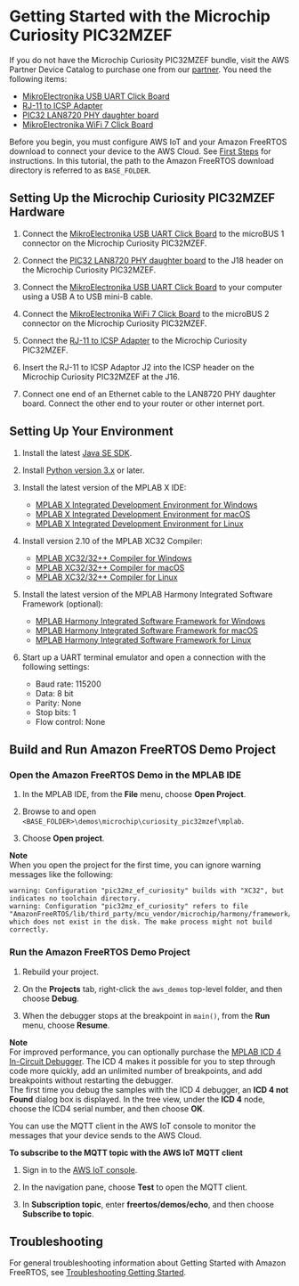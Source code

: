 # Getting Started with the Microchip Curiosity PIC32MZEF<a name="getting_started_mch"></a>

If you do not have the Microchip Curiosity PIC32MZEF bundle, visit the AWS Partner Device Catalog to purchase one from our [partner](https://devices.amazonaws.com/detail/a3G0L00000AANscUAH/Curiosity-PIC32MZ-EF-Amazon-FreeRTOS-Bundle)\. You need the following items:
+ [MikroElectronika USB UART Click Board](https://www.mikroe.com/usb-uart-click)
+ [RJ\-11 to ICSP Adapter](https://www.microchipdirect.com/product/search/all/ac164110)
+ [PIC32 LAN8720 PHY daughter board](http://www.microchip.com/DevelopmentTools/ProductDetails.aspx?PartNO=ac320004-3)
+ [MikroElectronika WiFi 7 Click Board](https://www.mikroe.com/wifi-7-click) 

Before you begin, you must configure AWS IoT and your Amazon FreeRTOS download to connect your device to the AWS Cloud\. See [First Steps](freertos-prereqs.md) for instructions\. In this tutorial, the path to the Amazon FreeRTOS download directory is referred to as `BASE_FOLDER`\.

## Setting Up the Microchip Curiosity PIC32MZEF Hardware<a name="setup-hw-mch"></a>

1. Connect the [MikroElectronika USB UART Click Board](https://download.mikroe.com/documents/add-on-boards/click/usb-uart/usb-uart-click-manual-v100.pdf) to the microBUS 1 connector on the Microchip Curiosity PIC32MZEF\.

1. Connect the [PIC32 LAN8720 PHY daughter board](http://www.microchip.com/DevelopmentTools/ProductDetails.aspx?PartNO=ac320004-3) to the J18 header on the Microchip Curiosity PIC32MZEF\.

1. Connect the [MikroElectronika USB UART Click Board](https://www.mikroe.com/usb-uart-click) to your computer using a USB A to USB mini\-B cable\.

1. Connect the [MikroElectronika WiFi 7 Click Board](https://www.mikroe.com/wifi-7-click) to the microBUS 2 connector on the Microchip Curiosity PIC32MZEF\.

1. Connect the [RJ\-11 to ICSP Adapter](https://www.microchipdirect.com/product/search/all/ac164110) to the Microchip Curiosity PIC32MZEF\.

1. Insert the RJ\-11 to ICSP Adaptor J2 into the ICSP header on the Microchip Curiosity PIC32MZEF at the J16\.

1. Connect one end of an Ethernet cable to the LAN8720 PHY daughter board\. Connect the other end to your router or other internet port\.

## Setting Up Your Environment<a name="setup-env_mch"></a>

1. Install the latest [Java SE SDK](http://www.oracle.com/technetwork/java/javase/downloads/index.html)\.

1. Install [Python version 3\.x](https://www.python.org/downloads/) or later\.

1. Install the latest version of the MPLAB X IDE:
   + [MPLAB X Integrated Development Environment for Windows](http://www.microchip.com/mplabx-ide-windows-installer)
   + [MPLAB X Integrated Development Environment for macOS](http://www.microchip.com/mplabx-ide-osx-installer)
   + [MPLAB X Integrated Development Environment for Linux](http://www.microchip.com/mplabx-ide-linux-installer)

1. Install version 2\.10 of the MPLAB XC32 Compiler:
   + [MPLAB XC32/32\+\+ Compiler for Windows](http://ww1.microchip.com/downloads/en/DeviceDoc/xc32-v2.10-full-install-windows-installer.exe)
   + [MPLAB XC32/32\+\+ Compiler for macOS](http://ww1.microchip.com/downloads/en/DeviceDoc/xc32-v2.10-full-install-osx-installer.dmg)
   + [MPLAB XC32/32\+\+ Compiler for Linux](http://ww1.microchip.com/downloads/en/DeviceDoc/xc32-v2.10-full-install-linux-installer.run)

1. Install the latest version of the MPLAB Harmony Integrated Software Framework \(optional\):
   + [MPLAB Harmony Integrated Software Framework for Windows](http://www.microchip.com/mymicrochip/filehandler.aspx?ddocname=en603881)
   + [MPLAB Harmony Integrated Software Framework for macOS](http://www.microchip.com/mymicrochip/filehandler.aspx?ddocname=en603883)
   + [MPLAB Harmony Integrated Software Framework for Linux](http://www.microchip.com/mymicrochip/filehandler.aspx?ddocname=en603882)

1. Start up a UART terminal emulator and open a connection with the following settings:
   + Baud rate: 115200
   + Data: 8 bit
   + Parity: None
   + Stop bits: 1
   + Flow control: None

## Build and Run Amazon FreeRTOS Demo Project<a name="mch-build-and-run-example"></a>

### Open the Amazon FreeRTOS Demo in the MPLAB IDE<a name="mch-freertos-import-project"></a><a name="mch-load-project"></a>

1. In the MPLAB IDE, from the **File** menu, choose **Open Project**\.

1. Browse to and open `<BASE_FOLDER>\demos\microchip\curiosity_pic32mzef\mplab`\.

1. Choose **Open project**\.

**Note**  
When you open the project for the first time, you can ignore warning messages like the following:  

```
warning: Configuration "pic32mz_ef_curiosity" builds with "XC32", but indicates no toolchain directory.
warning: Configuration "pic32mz_ef_curiosity" refers to file "AmazonFreeRTOS/lib/third_party/mcu_vendor/microchip/harmony/framework/bootloader/src/bootloader.h" which does not exist in the disk. The make process might not build correctly.
```

### Run the Amazon FreeRTOS Demo Project<a name="mch-run-example"></a>

1. Rebuild your project\.

1. On the **Projects** tab, right\-click the `aws_demos` top\-level folder, and then choose **Debug**\.

1. When the debugger stops at the breakpoint in `main()`, from the **Run** menu, choose **Resume**\.

**Note**  
For improved performance, you can optionally purchase the [MPLAB ICD 4 In\-Circuit Debugger](http://www.microchip.com/Developmenttools/ProductDetails.aspx?PartNO=DV164045)\. The ICD 4 makes it possible for you to step through code more quickly, add an unlimited number of breakpoints, and add breakpoints without restarting the debugger\.  
The first time you debug the samples with the ICD 4 debugger, an **ICD 4 not Found** dialog box is displayed\. In the tree view, under the **ICD 4** node, choose the ICD4 serial number, and then choose **OK**\.

You can use the MQTT client in the AWS IoT console to monitor the messages that your device sends to the AWS Cloud\.

**To subscribe to the MQTT topic with the AWS IoT MQTT client**

1. Sign in to the [AWS IoT console](https://console.aws.amazon.com/iotv2/)\.

1. In the navigation pane, choose **Test** to open the MQTT client\.

1. In **Subscription topic**, enter **freertos/demos/echo**, and then choose **Subscribe to topic**\.

## Troubleshooting<a name="getting_started_mch_troubleshooting"></a>

For general troubleshooting information about Getting Started with Amazon FreeRTOS, see [Troubleshooting Getting Started](gsg-troubleshooting.md)\.